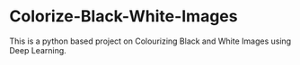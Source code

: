 # Colorize-Black-White-Images
This is a python based project on Colourizing Black and White Images using Deep Learning. 
